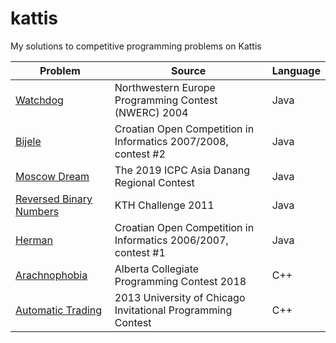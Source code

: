 # kattis
My solutions to competitive programming problems on Kattis

| Problem  | Source | Language |
| ------------- | ------------- | ----------|
| [Watchdog](https://open.kattis.com/problems/watchdog)  | Northwestern Europe Programming Contest (NWERC) 2004  | Java |
| [Bijele](https://open.kattis.com/problems/bijele)  | Croatian Open Competition in Informatics 2007/2008, contest #2  | Java |
| [Moscow Dream](https://open.kattis.com/problems/moscowdream) | The 2019 ICPC Asia Danang Regional Contest | Java |
| [Reversed Binary Numbers](https://open.kattis.com/problems/reversebinary)| KTH Challenge 2011 | Java | 
| [Herman](https://open.kattis.com/problems/herman) | Croatian Open Competition in Informatics 2006/2007, contest #1 | Java |
| [Arachnophobia](https://open.kattis.com/problems/arachnophobia) | Alberta Collegiate Programming Contest 2018 | C++ |
| [Automatic Trading](https://open.kattis.com/problems/automatictrading) | 2013 University of Chicago Invitational Programming Contest | C++ |

